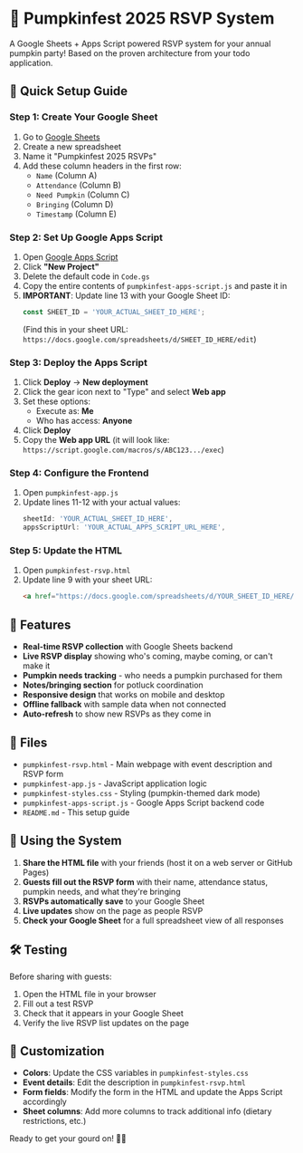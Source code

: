 # 🎃 Pumpkinfest 2025 RSVP System

A Google Sheets + Apps Script powered RSVP system for your annual pumpkin party! Based on the proven architecture from your todo application.

## 🚀 Quick Setup Guide

### Step 1: Create Your Google Sheet
1. Go to [Google Sheets](https://sheets.google.com)
2. Create a new spreadsheet
3. Name it "Pumpkinfest 2025 RSVPs" 
4. Add these column headers in the first row:
   - `Name` (Column A)
   - `Attendance` (Column B) 
   - `Need Pumpkin` (Column C)
   - `Bringing` (Column D)
   - `Timestamp` (Column E)

### Step 2: Set Up Google Apps Script
1. Open [Google Apps Script](https://script.google.com)
2. Click **"New Project"**
3. Delete the default code in `Code.gs`
4. Copy the entire contents of `pumpkinfest-apps-script.js` and paste it in
5. **IMPORTANT**: Update line 13 with your Google Sheet ID:
   ```javascript
   const SHEET_ID = 'YOUR_ACTUAL_SHEET_ID_HERE';
   ```
   (Find this in your sheet URL: `https://docs.google.com/spreadsheets/d/SHEET_ID_HERE/edit`)

### Step 3: Deploy the Apps Script
1. Click **Deploy** → **New deployment**
2. Click the gear icon next to "Type" and select **Web app**
3. Set these options:
   - Execute as: **Me**
   - Who has access: **Anyone**
4. Click **Deploy**
5. Copy the **Web app URL** (it will look like: `https://script.google.com/macros/s/ABC123.../exec`)

### Step 4: Configure the Frontend
1. Open `pumpkinfest-app.js`
2. Update lines 11-12 with your actual values:
   ```javascript
   sheetId: 'YOUR_ACTUAL_SHEET_ID_HERE',
   appsScriptUrl: 'YOUR_ACTUAL_APPS_SCRIPT_URL_HERE',
   ```

### Step 5: Update the HTML
1. Open `pumpkinfest-rsvp.html`
2. Update line 9 with your sheet URL:
   ```html
   <a href="https://docs.google.com/spreadsheets/d/YOUR_SHEET_ID_HERE/edit?usp=sharing"
   ```

## 🎯 Features

- **Real-time RSVP collection** with Google Sheets backend
- **Live RSVP display** showing who's coming, maybe coming, or can't make it
- **Pumpkin needs tracking** - who needs a pumpkin purchased for them
- **Notes/bringing section** for potluck coordination
- **Responsive design** that works on mobile and desktop
- **Offline fallback** with sample data when not connected
- **Auto-refresh** to show new RSVPs as they come in

## 📁 Files

- `pumpkinfest-rsvp.html` - Main webpage with event description and RSVP form
- `pumpkinfest-app.js` - JavaScript application logic
- `pumpkinfest-styles.css` - Styling (pumpkin-themed dark mode)
- `pumpkinfest-apps-script.js` - Google Apps Script backend code
- `README.md` - This setup guide

## 🎃 Using the System

1. **Share the HTML file** with your friends (host it on a web server or GitHub Pages)
2. **Guests fill out the RSVP form** with their name, attendance status, pumpkin needs, and what they're bringing
3. **RSVPs automatically save** to your Google Sheet
4. **Live updates** show on the page as people RSVP
5. **Check your Google Sheet** for a full spreadsheet view of all responses

## 🛠️ Testing

Before sharing with guests:
1. Open the HTML file in your browser
2. Fill out a test RSVP
3. Check that it appears in your Google Sheet
4. Verify the live RSVP list updates on the page

## 🎨 Customization

- **Colors**: Update the CSS variables in `pumpkinfest-styles.css`
- **Event details**: Edit the description in `pumpkinfest-rsvp.html`
- **Form fields**: Modify the form in the HTML and update the Apps Script accordingly
- **Sheet columns**: Add more columns to track additional info (dietary restrictions, etc.)

Ready to get your gourd on! 🎃✨